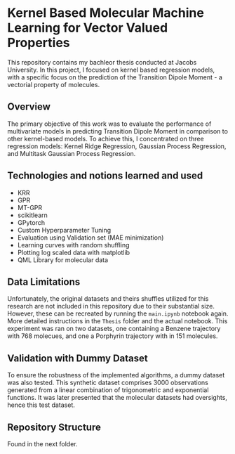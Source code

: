 # Kernel Based Molecular Machine Learning for Vector Valued Properties

This repository contains my bachleor thesis conducted at Jacobs University. In this project, I focused on kernel based regression models, with a specific focus on the prediction of the Transition Dipole Moment - a vectorial property of molecules.

## Overview

The primary objective of this work was to evaluate the performance of multivariate models in predicting Transition Dipole Moment in comparison to other kernel-based models. To achieve this, I concentrated on three regression models: Kernel Ridge Regression, Gaussian Process Regression, and Multitask Gaussian Process Regression.

## Technologies and notions learned and used

- KRR
- GPR
- MT-GPR
- scikitlearn
- GPytorch
- Custom Hyperparameter Tuning
- Evaluation using Validation set (MAE minimization)
- Learning curves with random shuffling
- Plotting log scaled data with matplotlib
- QML Library for molecular data

## Data Limitations

Unfortunately, the original datasets  and theirs shuffles utilized for this research are not included in this repository due to their substantial size. However, these can be recreated by running the ``main.ipynb`` notebook again. More detailed instructions in the ``Thesis`` folder and the actual notebook. This experiment was ran on two datasets, one containing a Benzene trajectory with 768 molecues, and one a Porphyrin trajectory with in 151 molecules.

## Validation with Dummy Dataset

To ensure the robustness of the implemented algorithms, a dummy dataset was also tested. This synthetic dataset comprises 3000 observations generated from a linear combination of trigonometric and exponential functions. It was later presented that the molecular datasets had oversights, hence this test dataset.



## Repository Structure

Found in the next folder.
